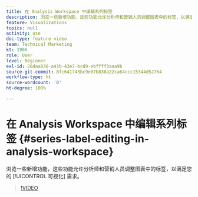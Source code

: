 ```yaml
---
title: 在 Analysis Workspace 中编辑系列标签
description: 浏览一些新增功能，这些功能允许分析师和营销人员调整图表中的标签，以满足您的可视化需求。
feature: Visualizations
topics: null
activity: use
doc-type: feature video
team: Technical Marketing
kt: 1906
role: User
level: Beginner
exl-id: 26daa836-a43b-43e7-bcd9-ebffff3aaa9b
source-git-commit: 8fc641743bc9e07b838a22ca64ccc15344d52764
workflow-type: ht
source-wordcount: '0'
ht-degree: 100%

---
```


# 在 Analysis Workspace 中编辑系列标签 {#series-label-editing-in-analysis-workspace}

浏览一些新增功能，这些功能允许分析师和营销人员调整图表中的标签，以满足您的 [!UICONTROL 可视化] 需求。

>[!VIDEO](https://video.tv.adobe.com/v/23728/?quality=12&learn=on)
